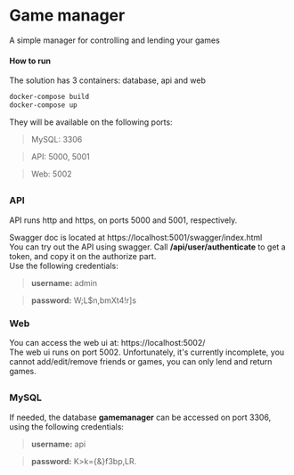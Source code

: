 
# Game manager
A simple manager for controlling and lending your games

#### How to run
The solution has 3  containers: database, api and web

```sh
docker-compose build
docker-compose up
```
They will be available on the following ports:
>MySQL: 3306

>API: 5000, 5001

>Web: 5002

## 


### API
API runs http and https, on ports 5000 and 5001, respectively.

Swagger doc is located at https://localhost:5001/swagger/index.html 
\
You can try out the API using swagger. Call **/api/user/authenticate** to get a token, and copy it on the authorize part.
\
Use the following credentials:

>**username:** admin

>**password:** W;L$n,bmXt4!r]s

### Web
You can access the web ui at: https://localhost:5002/
\
The web ui runs on port 5002. Unfortunately, it's currently incomplete, you cannot add/edit/remove friends or games, you can only lend and return games.
##
### MySQL
If needed, the database **gamemanager** can be accessed on port 3306, using the following credentials:
>**username:** api  

>**password:** K>k={&}f3bp,LR.